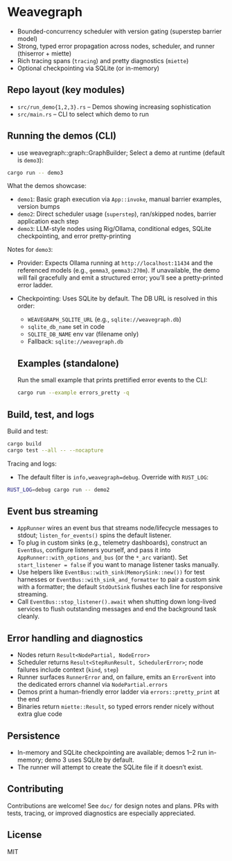 # Weavegraph

- Bounded-concurrency scheduler with version gating (superstep barrier model)
- Strong, typed error propagation across nodes, scheduler, and runner (thiserror + miette)
- Rich tracing spans (`tracing`) and pretty diagnostics (`miette`)
- Optional checkpointing via SQLite (or in-memory)

## Repo layout (key modules)

- `src/run_demo{1,2,3}.rs` – Demos showing increasing sophistication
- `src/main.rs` – CLI to select which demo to run

## Running the demos (CLI)
+ use weavegraph::graph::GraphBuilder;
Select a demo at runtime (default is `demo3`):

```bash
cargo run -- demo3
```

What the demos showcase:

- `demo1`: Basic graph execution via `App::invoke`, manual barrier examples, version bumps
- `demo2`: Direct scheduler usage (`superstep`), ran/skipped nodes, barrier application each step
- `demo3`: LLM-style nodes using Rig/Ollama, conditional edges, SQLite checkpointing, and error pretty-printing

Notes for `demo3`:

- Provider: Expects Ollama running at `http://localhost:11434` and the referenced models (e.g., `gemma3`, `gemma3:270m`). If unavailable, the demo will fail gracefully and emit a structured error; you’ll see a pretty-printed error ladder.
- Checkpointing: Uses SQLite by default. The DB URL is resolved in this order:
  - `WEAVEGRAPH_SQLITE_URL` (e.g., `sqlite://weavegraph.db`)
  - `sqlite_db_name` set in code
  - `SQLITE_DB_NAME` env var (filename only)
  - Fallback: `sqlite://weavegraph.db`

  ## Examples (standalone)

  Run the small example that prints prettified error events to the CLI:

  ```bash
  cargo run --example errors_pretty -q
  ```

## Build, test, and logs

Build and test:

```bash
cargo build
cargo test --all -- --nocapture
```

Tracing and logs:

- The default filter is `info,weavegraph=debug`. Override with `RUST_LOG`:

```bash
RUST_LOG=debug cargo run -- demo2
```

## Event bus streaming

- `AppRunner` wires an event bus that streams node/lifecycle messages to stdout; `listen_for_events()` spins the default listener.
- To plug in custom sinks (e.g., telemetry dashboards), construct an `EventBus`, configure listeners yourself, and pass it into `AppRunner::with_options_and_bus` (or the `*_arc` variant). Set `start_listener = false` if you want to manage listener tasks manually.
- Use helpers like `EventBus::with_sink(MemorySink::new())` for test harnesses or `EventBus::with_sink_and_formatter` to pair a custom sink with a formatter; the default `StdOutSink` flushes each line for responsive streaming.
- Call `EventBus::stop_listener().await` when shutting down long-lived services to flush outstanding messages and end the background task cleanly.

## Error handling and diagnostics

- Nodes return `Result<NodePartial, NodeError>`
- Scheduler returns `Result<StepRunResult, SchedulerError>`; node failures include context (`kind`, `step`)
- Runner surfaces `RunnerError` and, on failure, emits an `ErrorEvent` into the dedicated errors channel via `NodePartial.errors`
- Demos print a human-friendly error ladder via `errors::pretty_print` at the end
- Binaries return `miette::Result`, so typed errors render nicely without extra glue code

## Persistence

- In-memory and SQLite checkpointing are available; demos 1–2 run in-memory; demo 3 uses SQLite by default.
- The runner will attempt to create the SQLite file if it doesn’t exist.

## Contributing

Contributions are welcome! See `doc/` for design notes and plans. PRs with tests, tracing, or improved diagnostics are especially appreciated.

## License

MIT
